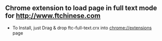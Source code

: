## Chrome extension to load page in full text mode for http://www.ftchinese.com
 - To Install, just Drag & drop ftc-full-text.crx into <chrome://extensions> page

